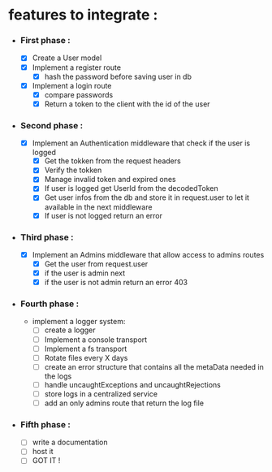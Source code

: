 # features to integrate :

- ### First phase :

  - [x] Create a User model
  - [x] Implement a register route
    - [x] hash the password before saving user in db
  - [x] Implement a login route
    - [x] compare passwords
    - [x] Return a token to the client with the id of the user

- ### Second phase :

  - [x] Implement an Authentication middleware that check if the user is logged
    - [x] Get the tokken from the request headers
    - [x] Verify the tokken
    - [x] Manage invalid token and expired ones
    - [x] If user is logged get UserId from the decodedToken
    - [x] Get user infos from the db and store it in request.user to let it available in the next middleware
    - [x] If user is not logged return an error

- ### Third phase :

  - [x] Implement an Admins middleware that allow access to admins routes
    - [x] Get the user from request.user
    - [x] if the user is admin next
    - [x] if the user is not admin return an error 403

- ### Fourth phase :
  - implement a logger system:
    - [ ] create a logger
    - [ ] Implement a console transport
    - [ ] Implement a fs transport
    - [ ] Rotate files every X days
    - [ ] create an error structure that contains all the metaData needed in the logs
    - [ ] handle uncaughtExceptions and uncaughtRejections
    - [ ] store logs in a centralized service
    - [ ] add an only admins route that return the log file
- ### Fifth phase :
  - [ ] write a documentation
  - [ ] host it
  - [ ] GOT IT !
